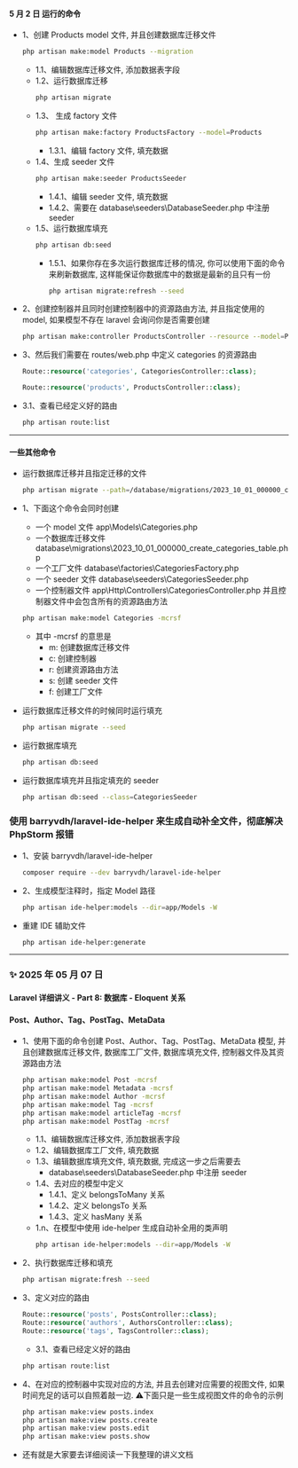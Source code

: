 #### 5 月 2 日 运行的命令

- 1、创建 Products model 文件, 并且创建数据库迁移文件
    ```bash
    php artisan make:model Products --migration
    ```
    - 1.1、编辑数据库迁移文件, 添加数据表字段
    - 1.2、运行数据库迁移
      ```bash
      php artisan migrate
      ```
    - 1.3、 生成 factory 文件
        ```bash
        php artisan make:factory ProductsFactory --model=Products
        ```
        - 1.3.1、编辑 factory 文件, 填充数据
    - 1.4、生成 seeder 文件
        ```bash
        php artisan make:seeder ProductsSeeder
        ```
        - 1.4.1、编辑 seeder 文件, 填充数据
        - 1.4.2、需要在 database\seeders\DatabaseSeeder.php 中注册 seeder
    - 1.5、运行数据库填充
        ```bash
        php artisan db:seed
        ```
        - 1.5.1、如果你存在多次运行数据库迁移的情况, 你可以使用下面的命令来刷新数据库, 这样能保证你数据库中的数据是最新的且只有一份
            ```bash
            php artisan migrate:refresh --seed
            ```

- 2、创建控制器并且同时创建控制器中的资源路由方法, 并且指定使用的 model, 如果模型不存在 laravel 会询问你是否需要创建
    ```bash
    php artisan make:controller ProductsController --resource --model=Products
    ```

- 3、然后我们需要在 routes/web.php 中定义 categories 的资源路由
    ```php
    Route::resource('categories', CategoriesController::class);
    ```
    ```php
    Route::resource('products', ProductsController::class);
    ```

- 3.1、查看已经定义好的路由
    ```bash
    php artisan route:list
    ```

---

#### 一些其他命令

- 运行数据库迁移并且指定迁移的文件
    ```bash
    php artisan migrate --path=/database/migrations/2023_10_01_000000_create_categories_table.php
    ```
- 1、下面这个命令会同时创建
    - 一个 model 文件 app\Models\Categories.php
    - 一个数据库迁移文件 database\migrations\2023_10_01_000000_create_categories_table.php
    - 一个工厂文件 database\factories\CategoriesFactory.php
    - 一个 seeder 文件 database\seeders\CategoriesSeeder.php
    - 一个控制器文件 app\Http\Controllers\CategoriesController.php 并且控制器文件中会包含所有的资源路由方法
    ```bash
    php artisan make:model Categories -mcrsf 
    ```
    - 其中 -mcrsf 的意思是
        - m: 创建数据库迁移文件
        - c: 创建控制器
        - r: 创建资源路由方法
        - s: 创建 seeder 文件
        - f: 创建工厂文件

- 运行数据库迁移文件的时候同时运行填充
    ```bash
    php artisan migrate --seed
    ```

- 运行数据库填充
    ```bash
    php artisan db:seed
    ```

- 运行数据库填充并且指定填充的 seeder
    ```bash
    php artisan db:seed --class=CategoriesSeeder
    ```

### 使用 barryvdh/laravel-ide-helper 来生成自动补全文件，彻底解决 PhpStorm 报错

- 1、安装 barryvdh/laravel-ide-helper
    ```bash
    composer require --dev barryvdh/laravel-ide-helper
    ```

- 2、生成模型注释时，指定 Model 路径
    ```bash
    php artisan ide-helper:models --dir=app/Models -W
    ```

- 重建 IDE 辅助文件
    ```bash
    php artisan ide-helper:generate
    ```

---

### ✨ 2025 年 05 月 07 日

#### Laravel 详细讲义 - Part 8: 数据库 - Eloquent 关系

#### Post、Author、Tag、PostTag、MetaData

- 1、使用下面的命令创建 Post、Author、Tag、PostTag、MetaData 模型, 并且创建数据库迁移文件, 数据库工厂文件, 数据库填充文件,
  控制器文件及其资源路由方法
    ```bash
    php artisan make:model Post -mcrsf
    php artisan make:model Metadata -mcrsf
    php artisan make:model Author -mcrsf 
    php artisan make:model Tag -mcrsf
    php artisan make:model articleTag -mcrsf
    php artisan make:model PostTag -mcrsf
    ```
    - 1.1、编辑数据库迁移文件, 添加数据表字段
    - 1.2、编辑数据库工厂文件, 填充数据
    - 1.3、编辑数据库填充文件, 填充数据, 完成这一步之后需要去
        - database\seeders\DatabaseSeeder.php 中注册 seeder
    - 1.4、去对应的模型中定义
        - 1.4.1、定义 belongsToMany 关系
        - 1.4.2、定义 belongsTo 关系
        - 1.4.3、定义 hasMany 关系
    - 1.n、在模型中使用 ide-helper 生成自动补全用的类声明
      ```bash
      php artisan ide-helper:models --dir=app/Models -W
      ```

- 2、执行数据库迁移和填充
    ```bash
    php artisan migrate:fresh --seed
    ```

- 3、定义对应的路由
    ```php
    Route::resource('posts', PostsController::class);
    Route::resource('authors', AuthorsController::class);
    Route::resource('tags', TagsController::class);
    ```
    - 3.1、查看已经定义好的路由
    ```bash
    php artisan route:list
    ```
  
- 4、在对应的控制器中实现对应的方法, 并且去创建对应需要的视图文件, 如果时间充足的话可以自照着敲一边. ⚠️下面只是一些生成视图文件的命令的示例
    ```bash
    php artisan make:view posts.index
    php artisan make:view posts.create
    php artisan make:view posts.edit
    php artisan make:view posts.show
    ```
  
- 还有就是大家要去详细阅读一下我整理的讲义文档
  

  
